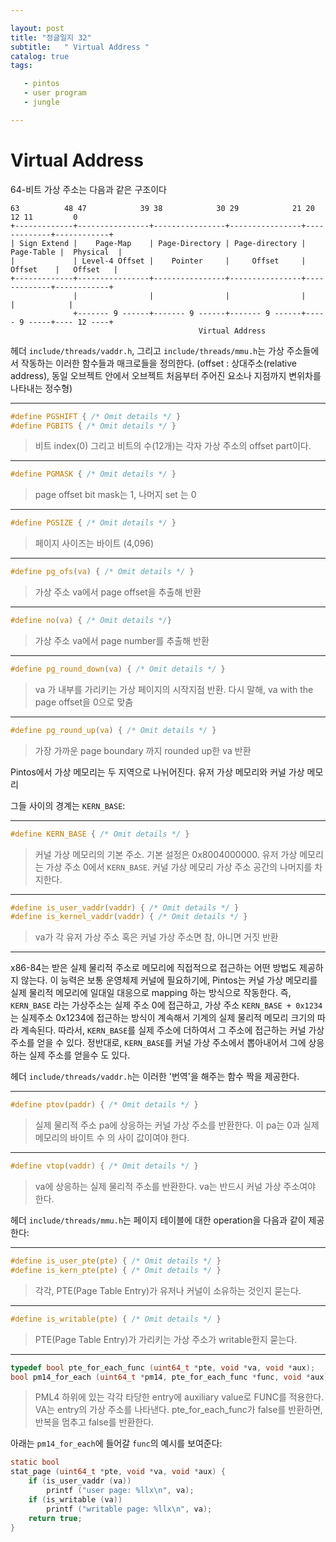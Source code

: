```yaml
---

layout: post
title: "정글일지 32"
subtitle:   " Virtual Address "
catalog: true
tags:

   - pintos
   - user program
   - jungle

---
```


# Virtual Address

64-비트 가상 주소는 다음과 같은 구조이다

```
63          48 47            39 38            30 29            21 20         12 11         0
+-------------+----------------+----------------+----------------+-------------+------------+
| Sign Extend |    Page-Map    | Page-Directory | Page-directory |  Page-Table |  Physical  |
|             | Level-4 Offset |    Pointer     |     Offset     |   Offset    |   Offset   |
+-------------+----------------+----------------+----------------+-------------+------------+
              |                |                |                |             |            |
              +------- 9 ------+------- 9 ------+------- 9 ------+----- 9 -----+---- 12 ----+
                                          Virtual Address
```

헤더 `include/threads/vaddr.h`, 그리고 `include/threads/mmu.h`는 가상 주소들에서 작동하는 이러한 함수들과 매크로들을 정의한다. (offset : 상대주소(relative address), 동일 오브젝트 안에서 오브젝트 처음부터 주어진 요소나 지점까지 변위차를 나타내는 정수형)

------



```c
#define PGSHIFT { /* Omit details */ }
#define PGBITS { /* Omit details */ }
```

> 비트 index(0) 그리고 비트의 수(12개)는 각자 가상 주소의 offset part이다.

------

```c
#define PGMASK { /* Omit details */ }
```

> page offset bit mask는 1, 나머지 set 는 0

------

```c
#define PGSIZE { /* Omit details */ }
```

> 페이지 사이즈는 바이트 (4,096)

------

```c
#define pg_ofs(va) { /* Omit details */ }
```

> 가상 주소 va에서 page offset을 추출해 반환

------

```c
#define no(va) { /* Omit details */}
```

> 가상 주소 va에서 page number를 추출해 반환

------

```c
#define pg_round_down(va) { /* Omit details */ }
```

> va 가 내부를 가리키는 가상 페이지의 시작지점 반환. 다시 말해, va with the page offset을 0으로 맞춤

------

```c
#define pg_round_up(va) { /* Omit details */ }
```

> 가장 가까운 page boundary 까지 rounded up한 va 반환

Pintos에서 가상 메모리는 두 지역으로 나뉘어진다. 유저 가상 메모리와 커널 가상 메모리

그들 사이의 경계는 `KERN_BASE`: 

------

```c
#define KERN_BASE { /* Omit details */ }
```

> 커널 가상 메모리의 기본 주소. 기본 설정은 0x8004000000. 유저 가상 메모리는 가상 주소 0에서 `KERN_BASE`. 커널 가상 메모리 가상 주소 공간의 나머지를 차지한다.

------

```c
#define is_user_vaddr(vaddr) { /* Omit details */ }
#define is_kernel_vaddr(vaddr) { /* Omit details */ }
```

> va가 각 유저 가상 주소 혹은 커널 가상 주소면 참, 아니면 거짓 반환

------

x86-84는 받은 실제 물리적 주소로 메모리에 직접적으로 접근하는 어떤 방법도 제공하지 않는다. 이 능력은 보통 운영체제 커널에 필요하기에, Pintos는 커널 가상 메모리를 실제 물리적 메모리에 일대일 대응으로 mapping 하는 방식으로 작동한다. 즉, `KERN_BASE` 라는 가상주소는 실제 주소 0에 접근하고, 가상 주소 `KERN_BASE + 0x1234`는 실제주소 0x1234에 접근하는 방식이 계속해서 기계의 실제 물리적 메모리 크기의 따라 계속된다. 따라서, `KERN_BASE`를 실제 주소에 더하여서 그 주소에 접근하는 커널 가상 주소를 얻을 수 있다. 정반대로, `KERN_BASE`를 커널 가상 주소에서 뽑아내어서 그에 상응하는 실제 주소를 얻을수 도 있다. 

헤더 `include/threads/vaddr.h`는 이러한 '번역'을 해주는 함수 짝을 제공한다.

------

```c
#define ptov(paddr) { /* Omit details */ }
```

> 실제 물리적 주소 pa에 상응하는 커널 가상 주소를 반환한다. 이 pa는 0과 실제 메모리의 바이트 수 의 사이 값이여야 한다.

------

```c
#define vtop(vaddr) { /* Omit details */ }
```

> va에 상응하는 실제 물리적 주소를 반환한다. va는 반드시 커널 가상 주소여야 한다.



헤더 `include/threads/mmu.h`는 페이지 테이블에 대한 operation을 다음과 같이 제공한다:

------

```c
#define is_user_pte(pte) { /* Omit details */ }
#define is_kern_pte(pte) { /* Omit details */ }
```

> 각각, PTE(Page Table Entry)가 유저나 커널이 소유하는 것인지 묻는다.

------

```c
#define is_writable(pte) { /* Omit details */ }
```

> PTE(Page Table Entry)가 가리키는 가상 주소가 writable한지 묻는다.

------

```c
typedef bool pte_for_each_func (uint64_t *pte, void *va, void *aux);
bool pm14_for_each (uint64_t *pm14, pte_for_each_func *func, void *aux);
```

> PML4 하위에 있는 각각 타당한 entry에 auxiliary value로 FUNC를 적용한다. VA는 entry의 가상 주소를 나타낸다. pte_for_each_func가 false를 반환하면, 반복을 멈추고 false를 반환한다.

아래는 `pm14_for_each`에 들어갈 `func`의 예시를 보여준다:

```c
static bool
stat_page (uint64_t *pte, void *va, void *aux) {
    if (is_user_vaddr (va))
        printf ("user page: %llx\n", va);
    if (is_writable (va))
        printf ("writable page: %llx\n", va);
    return true;
}
```

